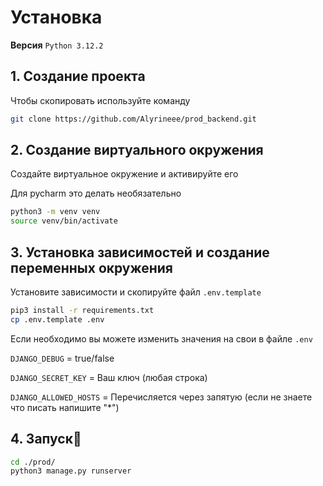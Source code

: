 <h1>Установка</h1>

**Версия** `Python 3.12.2`

<h2>1. Создание проекта</h2>

Чтобы скопировать используйте команду

```bash
git clone https://github.com/Alyrineee/prod_backend.git
```

<h2>2. Создание виртуального окружения</h2>
Создайте виртуальное окружение и активируйте его

Для pycharm это делать необязательно
```bash
python3 -m venv venv
source venv/bin/activate
```

<h2>3. Установка зависимостей и создание переменных окружения</h2>

Установите зависимости и скопируйте файл `.env.template`

```bash
pip3 install -r requirements.txt
cp .env.template .env
```

Если необходимо вы можете изменить значения на свои в файле `.env`

`DJANGO_DEBUG` = true/false

`DJANGO_SECRET_KEY` = Ваш ключ (любая строка)

`DJANGO_ALLOWED_HOSTS` = Перечисляется через запятую (если не знаете что писать напишите "*")


<h2>4. Запуск🚀</h2>

```bash
cd ./prod/
python3 manage.py runserver
```

